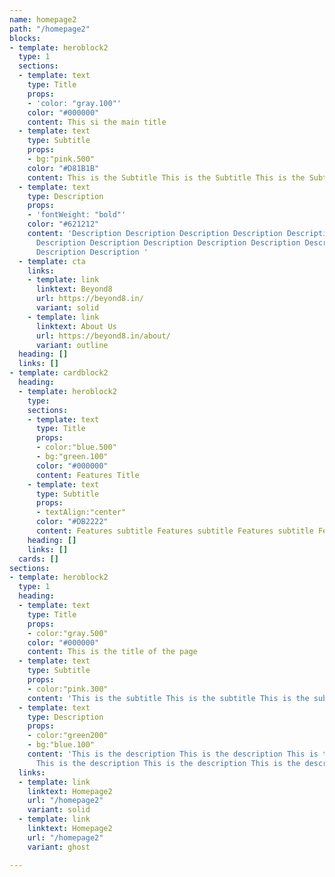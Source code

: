 ```yaml
---
name: homepage2
path: "/homepage2"
blocks:
- template: heroblock2
  type: 1
  sections:
  - template: text
    type: Title
    props:
    - 'color: "gray.100"'
    color: "#000000"
    content: This si the main title
  - template: text
    type: Subtitle
    props:
    - bg:"pink.500"
    color: "#D81B1B"
    content: This is the Subtitle This is the Subtitle This is the Subtitle
  - template: text
    type: Description
    props:
    - 'fontWeight: "bold"'
    color: "#621212"
    content: 'Description Description Description Description Description Description
      Description Description Description Description Description Description Description
      Description Description '
  - template: cta
    links:
    - template: link
      linktext: Beyond8
      url: https://beyond8.in/
      variant: solid
    - template: link
      linktext: About Us
      url: https://beyond8.in/about/
      variant: outline
  heading: []
  links: []
- template: cardblock2
  heading:
  - template: heroblock2
    type: 
    sections:
    - template: text
      type: Title
      props:
      - color:"blue.500"
      - bg:"green.100"
      color: "#000000"
      content: Features Title
    - template: text
      type: Subtitle
      props:
      - textAlign:"center"
      color: "#DB2222"
      content: Features subtitle Features subtitle Features subtitle Features subtitle
    heading: []
    links: []
  cards: []
sections:
- template: heroblock2
  type: 1
  heading:
  - template: text
    type: Title
    props:
    - color:"gray.500"
    color: "#000000"
    content: This is the title of the page
  - template: text
    type: Subtitle
    props:
    - color:"pink.300"
    content: 'This is the subtitle This is the subtitle This is the subtitle '
  - template: text
    type: Description
    props:
    - color:"green200"
    - bg:"blue.100"
    content: 'This is the description This is the description This is the description
      This is the description This is the description This is the description '
  links:
  - template: link
    linktext: Homepage2
    url: "/homepage2"
    variant: solid
  - template: link
    linktext: Homepage2
    url: "/homepage2"
    variant: ghost

---
```

